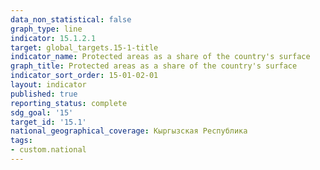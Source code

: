 ```yaml
---
data_non_statistical: false
graph_type: line
indicator: 15.1.2.1
target: global_targets.15-1-title
indicator_name: Protected areas as a share of the country's surface
graph_title: Protected areas as a share of the country's surface
indicator_sort_order: 15-01-02-01
layout: indicator
published: true
reporting_status: complete
sdg_goal: '15'
target_id: '15.1'
national_geographical_coverage: Кыргызская Республика
tags:
- custom.national
---
```


